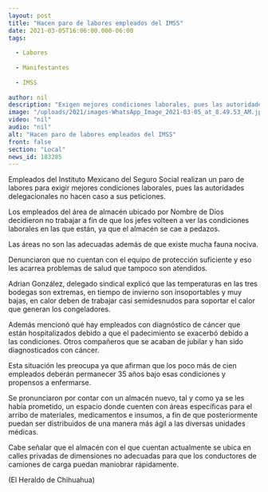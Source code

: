```yaml
---
layout: post
title: "Hacen paro de labores empleados del IMSS"
date: 2021-03-05T16:06:00.000-06:00
tags:
  
  - Labores
  
  - Manifestantes
  
  - IMSS
  
author: nil
description: "Exigen mejores condiciones laborales, pues las autoridades delegacionales no hacen caso a sus peticiones"
image: "/uploads/2021/images-WhatsApp_Image_2021-03-05_at_8.49.53_AM.jpeg"
video: "nil"
audio: "nil"
alt: "Hacen paro de labores empleados del IMSS"
front: false
section: "Local"
news_id: 183285
---
```


Empleados del Instituto Mexicano del Seguro Social realizan un paro de labores para exigir mejores condiciones laborales, pues las autoridades delegacionales no hacen caso a sus peticiones.

Los empleados del área de almacén ubicado por Nombre de Dios decidieron no trabajar a fin de que los jefes volteen a ver las condiciones laborales en las que están, ya que el almacén se cae a pedazos.

Las áreas no son las adecuadas además de que existe mucha fauna nociva.

Denunciaron que no cuentan con el equipo de protección suficiente y eso les acarrea problemas de salud que tampoco son atendidos.

Adrian González, delegado sindical explicó que las temperaturas en las tres bodegas son extremas, en tiempo de invierno son insoportables y muy bajas, en calor deben de trabajar casi semidesnudos para soportar el calor que generan los congeladores.

Además mencionó qué hay empleados con diagnóstico de cáncer que están hospitalizados debido a que el padecimiento se exacerbó debido a las condiciones. Otros compañeros que se acaban de jubilar y han sido diagnosticados con cáncer.

Esta situación les preocupa ya que afirman que los poco más de cien empleados deberán permanecer 35 años bajo esas condiciones y propensos a enfermarse.

Se pronunciaron por contar con un almacén nuevo, tal y como ya se les había prometido, un espacio donde cuenten con áreas específicas para el arribo de materiales, medicamentos e insumos, a fin de que posteriormente puedan ser distribuidos de una manera más ágil a las diversas unidades médicas.

Cabe señalar que el almacén con el que cuentan actualmente se ubica en calles privadas de dimensiones no adecuadas para que los conductores de camiones de carga puedan maniobrar rápidamente.

(El Heraldo de Chihuahua)